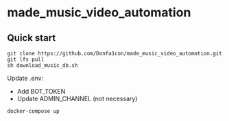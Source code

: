 # made_music_video_automation

## Quick start

```
git clone https://github.com/Donfa1con/made_music_video_automation.git
git lfs pull
sh download_music_db.sh
```
Update .env:
- Add BOT_TOKEN
- Update ADMIN_CHANNEL (not necessary)
```
docker-compose up
```